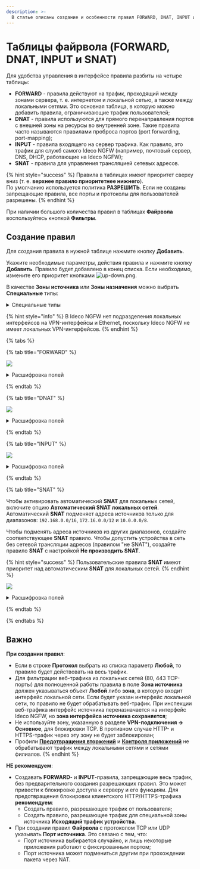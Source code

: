 ```yaml
---
description: >-
  В статье описаны создание и особенности правил FORWARD, DNAT, INPUT и SNAT в Файрволе Ideco NGFW.
---
```

# Таблицы файрвола (FORWARD, DNAT, INPUT и SNAT)

Для удобства управления в интерфейсе правила разбиты на четыре таблицы:

* **FORWARD** - правила действуют на трафик, проходящий между зонами сервера, т. е. интернетом и локальной сетью, а также между локальными сетями. Это основная таблица, в которую можно добавить правила, ограничивающие трафик пользователей;
* **DNAT** - правила используются для прямого перенаправления портов с внешней зоны на ресурсы во внутренней зоне. Такие правила часто называются правилами проброса портов (port forwarding, port-mapping);
* **INPUT** - правила входящего на сервер трафика. Как правило, это трафик для служб самого Ideco NGFW (например, почтовый сервер, DNS, DHCP, работающие на Ideco NGFW);
* **SNAT** - правила для управления трансляцией сетевых адресов.

{% hint style="success" %}
Правила в таблицах имеют приоритет сверху вниз (т. е. **верхнее правило приоритетнее нижнего**). \
По умолчанию используется политика **РАЗРЕШИТЬ**. Если не созданы запрещающие правила, все порты и протоколы для пользователей разрешены.
{% endhint %}

При наличии большого количества правил в таблицах **Файрвола** воспользуйтесь кнопкой **Фильтры**.

## Создание правил

Для создания правила в нужной таблице нажмите кнопку **Добавить**.

Укажите необходимые параметры, действия правила и нажмите кнопку **Добавить**. Правило будет добавлено в конец списка. Если необходимо, измените его приоритет кнопками ![up-down.png](/.gitbook/assets/icon-up-down.png).

В качестве **Зоны источника** или **Зоны назначения** можно выбрать **Специальные** типы:

<details>

<summary>Специальные типы</summary>

* **Внешние интерфейсы** - все интерфейсы, используемые для подключения к интернету;  
* **Внешние Ethernet-интерфейсы** - все Ethernet-интерфейсы, используемые для подключения к интернету;
* **Внешние VPN-интерфейсы** - все туннельные интерфейсы для подключения к интернету (Ethernet+PPPoE, Ethernet+PPTP, Ethernet+L2TP);
* **IPsec-интерфейсы** - все IPsec-интерфейсы, используемые для site-to-site-подключений к удаленным офисам;
* **Локальные интерфейсы** - все интерфейсы, используемые для подключения к клиентам в локальной сети;
* **Исходящий трафик устройства** - используется для фильтрации исходящего трафика самого устройства Ideco NGFW; 
* **Клиентский VPN-трафик** - используется для фильтрации трафика, идущего от клиентов, подключившихся к NGFW по VPN;
* **Любой** - не фильтровать трафик по какому-либо типу интерфейса или зоны.

</details>

{% hint style="info" %}
В Ideco NGFW нет подразделения локальных интерфейсов на VPN-интерфейсы и Ethernet, поскольку Ideco NGFW не имеет локальных VPN-интерфейсов.
{% endhint %}

{% tabs %}

{% tab title="FORWARD" %}

![](/.gitbook/assets/firewall19.png)

<details>

<summary>Расшифровка полей</summary>

* **Протокол** - протокол передачи данных (UDP/TCP/ICMP/GRE/ESP/AH, либо **Любой**);
* **Источник**:
  * **Зона источника** - интерфейс или группа интерфейсов, из которых приходит трафик. Можно выбрать отдельные **Сетевые интерфейсы**, [созданные пользователем зоны](/settings/access-rules/aliases.md) или **Специальные типы**;
  * **Инвертировать источник** - позволяет использовать в правиле все объекты, кроме выбранных в строке **Адрес**;
  * **Адрес** - IP-адрес источника трафика (src), проходящего через шлюз. В этом поле могут быть указаны IP-адреса, диапазоны IP-адресов, сети, домены (раздел [**Объекты**](aliases.md)), страны или пользователи и группы (при смене их IP-адресов файрвол автоматически это учтет). Максимальное количество объектов в поле - 200;
  * **Порты источника** - указываются при создании правила с протоколами TCP/UDP. Это может быть отдельный порт, список портов или диапазон портов, определенных в [**Объектах**](aliases.md). **Указывать не рекомендуем**. Максимальное количество объектов в поле - 200;
  * **HIP-профили** - профиль, соответствующий устройству, от которого исходит трафик.
* **Назначение**:
  * **Зона назначения** - интерфейс или группа интерфейсов, в которые входит трафик. Можно выбрать отдельные **Сетевые интерфейсы**, [созданные пользователем зоны](/settings/access-rules/aliases.md) или **Специальные типы**;
  * **Инвертировать назначение** - позволяет использовать в правиле все объекты, кроме выбранных в строке **Адрес**;
  * **Адрес** - в этом поле могут быть указаны IP-адреса, диапазоны IP-адресов, сети, домены (раздел [**Объекты**](aliases.md)), страны или пользователи и группы (при смене их IP-адресов, файрвол автоматически это учтет). Максимальное количество объектов в поле - 200;
  * **Порты назначения** - указываются при создании правила с протоколами TCP/UDP. Это может быть отдельный порт, список портов или диапазон портов, определенных в [**Объектах**](aliases.md). Максимальное количество объектов в поле - 200.
* **Действия**:
  * **Запретить** - запрещает трафик;
  * **Разрешить** - разрешает трафик или направляет его в модули фильтрации трафика.
* **Профили безопасности**:
  * **Контроль приложений** - выберите профиль [**Контроля приложений**](/settings/security-profiles/application-control/README.md), которым требуется фильтровать трафик;
  * **Предотвращение вторжений** - выберите профиль системы [**Предотвращения вторжений**](/settings/security-profiles/README.md), которым требуется фильтровать трафик.
* **Дополнительно**:
  * **Включить правило** - включите правило. По умолчанию правило выключено;
  * **Время действия** - время действия правила. Указываются временные промежутки (например, **рабочее время**), которые определяются в [**Объектах**](aliases.md);
  * **Комментарий** - произвольный текст, поясняющий цель действия правила. Значение не должно быть длиннее 255 символов.

</details>

{% endtab %}

{% tab title="DNAT" %}

![](/.gitbook/assets/firewall20.png)

<details>

<summary>Расшифровка полей</summary>

* **Протокол** - протокол передачи данных (UDP/TCP/ICMP/GRE/ESP/AH, либо **Любой**).
* **Источник**:
  * **Зона источника** - интерфейс или группа интерфейсов, из которых приходит трафик. Можно выбрать отдельные **Сетевые интерфейсы**, [созданные пользователем зоны](/settings/access-rules/aliases.md) или **Специальные типы**;
  * **Инвертировать источник** - позволяет использовать в правиле все объекты, кроме выбранных в строке **Адрес**;
  * **Адрес** - IP-адрес источника трафика (src), проходящего через шлюз. В этом поле могут быть указаны IP-адреса, диапазоны IP-адресов, сети, домены (раздел [**Объекты**](aliases.md)), страны или пользователи и группы (при смене их IP-адресов файрвол автоматически это учтет). Максимальное количество объектов в поле - 200;
  * **Порты источника** - указываются при создании правила с протоколами TCP/UDP. Это может быть отдельный порт, список портов или диапазон портов, определенных в [**Объектах**](aliases.md). **Указывать не рекомендуем**. Максимальное количество объектов в поле - 200.
* **Назначение**:
  * **Инвертировать назначение** - позволяет использовать в правиле все объекты, кроме выбранных в строке **Адрес**;
  * **Адрес** - в этом поле могут быть указаны IP-адреса, диапазоны IP-адресов, сети, домены (раздел [**Объекты**](aliases.md)), страны или пользователи и группы (при смене их IP-адресов, файрвол автоматически это учтет). Максимальное количество объектов в поле - 200;
  * **Порты назначения** - указываются при создании правила с протоколами TCP/UDP. Это может быть отдельный порт, список портов или диапазон портов, определенных в [**Объектах**](aliases.md). Максимальное количество объектов в поле - 200;
  * **Сменить IP-адрес назначения** - при указании диапазона адресов пакет будет перенаправлен на любой из них;
  * **Сменить порт назначения** - при указании диапазона портов пакет будет перенаправлен в порт с тем же номером, на который он пришел, если этот порт попадает в указанный диапазон.
* **Действия**:
  * **DNAT** - транслирует адреса назначения, перенаправляя входящий трафик. В поле **Сменить IP-адрес назначения** укажите один IP-адрес или диапазон (при указании диапазона IP-адресов пакет будет перенаправлен на любой из них). Если при создании правила были указаны протоколы TCP или UDP, то появится поле **Сменить порт назначения**. Укажите порт, на который будет перенаправлен трафик;
  * **Не производить DNAT** - отменяет действие **DNAT** для трафика, удовлетворяющего критериям правила.
* **Дополнительно**:
  * **Включить правило** - включите правило. По умолчанию правило выключено;
  * **Время действия** - время действия правила. Указываются временные промежутки (например, **рабочее время**), которые определяются в [**Объектах**](aliases.md);
  * **Комментарий** - произвольный текст, поясняющий цель действия правила. Значение не должно быть длиннее 255 символов.

</details>

{% endtab %}

{% tab title="INPUT" %}

![](/.gitbook/assets/firewall21.png)

<details>

<summary>Расшифровка полей</summary>

* **Протокол** - протокол передачи данных (UDP/TCP/ICMP/GRE/ESP/AH, либо **Любой**).
* **Источник**:
  * **Зона источника** - интерфейс или группа интерфейсов, из которых приходит трафик. Можно выбрать отдельные **Сетевые интерфейсы**, [созданные пользователем зоны](/settings/access-rules/aliases.md) или **Специальные типы**;
  * **Инвертировать источник** - позволяет использовать в правиле все объекты, кроме выбранных в строке **Адрес**;
  * **Адрес** - IP-адрес источника трафика (src), проходящего через шлюз. В этом поле могут быть указаны IP-адреса, диапазоны IP-адресов, сети, домены (раздел [**Объекты**](aliases.md)), страны или пользователи и группы (при смене их IP-адресов файрвол автоматически это учтет). Максимальное количество объектов в поле - 200;
  * **Порты источника** - указываются при создании правила с протоколами TCP/UDP. Это может быть отдельный порт, список портов или диапазон портов, определенных в [**Объектах**](aliases.md). **Указывать не рекомендуем**. Максимальное количество объектов в поле - 200.
* **Назначение**:
  * **Инвертировать назначение** - позволяет использовать в правиле все объекты, кроме выбранных в строке **Адрес**;
  * **Адрес** - в этом поле могут быть указаны IP-адреса, диапазоны IP-адресов, сети, домены (раздел [**Объекты**](aliases.md)), страны или пользователи и группы (при смене их IP-адресов, файрвол автоматически это учтет). Максимальное количество объектов в поле - 200;
  * **Порт назначения** - указывается при создании правила с протоколами TCP/UDP. Это может быть отдельный порт, список портов или диапазон портов, определенных в [**Объектах**](aliases.md). Максимальное количество объектов в поле - 200.
* **Действия**:
  * **Запретить** - запрещает трафик;
  * **Разрешить** - разрешает трафик или направляет его в модули фильтрации трафика.
* **Профили безопасности**:
  * **Контроль приложений** - выберите профиль [**Контроля приложений**](/settings/security-profiles/application-control/README.md), которым требуется фильтровать трафик;
  * **Предотвращение вторжений** - выберите профиль системы [**Предотвращения вторжений**](/settings/security-profiles/README.md), которым требуется фильтровать трафик.
* **Дополнительно**:
  * **Включить правило** - включите правило. По умолчанию правило выключено;
  * **Время действия** - время действия правила. Указываются временные промежутки (например, **рабочее время**), которые определяются в [**Объектах**](aliases.md);
  * **Комментарий** - произвольный текст, поясняющий цель действия правила. Значение не должно быть длиннее 255 символов.

</details>

{% endtab %}

{% tab title="SNAT" %}

Чтобы активировать автоматический **SNAT** для локальных сетей, включите опцию **Автоматический SNAT локальных сетей**. Автоматический **SNAT** подменяет адреса источников только для диапазонов: `192.168.0.0/16`, `172.16.0.0/12` и `10.0.0.0/8`.

Чтобы подменять адреса источников из других диапазонов, создайте соответствующее **SNAT** правило. Чтобы допустить устройства в сеть без сетевой трансляции адресов (правилом "не SNAT"), создайте правило **SNAT** с настройкой **Не производить SNAT**.

{% hint style="success" %}
Пользовательские правила **SNAT** имеют приоритет над автоматическим **SNAT** для локальных сетей.
{% endhint %}

![](/.gitbook/assets/firewall22.png)

<details>

<summary>Расшифровка полей</summary>

* **Протокол** - протокол передачи данных (UDP/TCP/ICMP/GRE/ESP/AH, либо **Любой**);
* **Источник**:
  * **Инвертировать источник** - позволяет использовать в правиле все объекты, кроме выбранных в строке **Адрес**;
  * **Адрес** - IP-адрес источника трафика (src), проходящего через шлюз. В этом поле могут быть указаны IP-адреса, диапазоны IP-адресов, сети, домены (раздел [**Объекты**](aliases.md)), страны или пользователи и группы (при смене их IP-адресов файрвол автоматически это учтет). Максимальное количество объектов в поле - 200;
  * **Порты источника** - указываются при создании правила с протоколами TCP/UDP. Это может быть отдельный порт, список портов или диапазон портов, определенных в [**Объектах**](aliases.md). **Указывать не рекомендуем**. Максимальное количество объектов в поле - 200;
  * **Сменить IP-адрес источника** - заполняется, только если на сетевом интерфейсе несколько IP-адресов и необходим **SNAT** от конкретного IP-адреса. Можно указать IP-адрес или диапазон IP-адресов, например, 192.168.10.2-192.168.10.15.
* **Назначение**:
  * **Зона назначения** - интерфейс или группа интерфейсов, в которые входит трафик. Можно выбрать отдельные **Сетевые интерфейсы**, [созданные пользователем зоны](/settings/access-rules/aliases.md) или **Специальные типы**;
* **Инвертировать назначение** - позволяет использовать в правиле все объекты, кроме выбранных в строке **Адрес**;
* **Адрес** - в этом поле могут быть указаны IP-адреса, диапазоны IP-адресов, сети, домены (раздел [**Объекты**](aliases.md)), страны или пользователи и группы (при смене их IP-адресов, файрвол автоматически это учтет). Максимальное количество объектов в поле - 200;
* **Порты назначения** - указываются при создании правила с протоколами TCP/UDP. Это может быть отдельный порт, список портов или диапазон портов, определенных в [**Объектах**](aliases.md). Максимальное количество объектов в поле - 200.
* **Действия**:
  * **SNAT** - транслирует адреса источника;
  * **Не производить SNAT** - отменяет действие **SNAT** для трафика, удовлетворяющего критериям правила.
* **Дополнительно**:
  * **Включить правило** - включите правило. По умолчанию правило выключено;
  * **Время действия** - время действия правила. Указываются временные промежутки (например, **рабочее время**), которые определяются в [**Объектах**](aliases.md);
  * **Комментарий** - произвольный текст, поясняющий цель действия правила. Значение не должно быть длиннее 255 символов.

</details>

{% endtab %}

{% endtabs %}

## Важно

**При создании правил**:

* Если в строке **Протокол** выбрать из списка параметр **Любой**, то правило будет действовать на весь трафик.
* Для фильтрации веб-трафика из локальных сетей (80, 443 TCP-порты) для полноценной работы правила в поле **Зона источника** должен указываться объект **Любой** либо **зона**, в которую входит интерфейс локальной сети. Если будет указан интерфейс локальной сети, то правило не будет обрабатывать веб-трафик. При инспекции веб-трафика интерфейс источника переназначается на интерфейс Ideco NGFW, но **зона интерфейса источника сохраняется**;
* Не используйте зону, указанную в разделе **VPN-подключения -> Основное**, для блокировки TCP. В противном случае HTTP- и HTTPS-трафик через эту зону не будет заблокирован;
* Профили [**Предотвращения вторжений**](/settings/security-profiles/ips-profiles/README.md) и [**Контроля приложений**](/settings/security-profiles/application-control/README.md) не обрабатывают трафик между локальными сетями и сетями филиалов.
{% endhint %}

**НЕ рекомендуем**:

* Создавать **FORWARD**- и **INPUT**-правила, запрещающие весь трафик, без предварительного создания разрешающих правил. Это может привести к блокировке доступа к серверу и его функциям. Для предотвращения блокировки клиентского HTTP/HTTPS-трафика **рекомендуем**:
  * Создать правило, разрешающее трафик от пользователя;
  * Создать правило, разрешающее трафик для специальной зоны источника **Исходящий трафик устройства**.
* При создании правил **Файрвола** с протоколом TCP или UDP указывать **Порт источника**. Это связано с тем, что:
  * Порт источника выбирается случайно, и лишь некоторые приложения работают с фиксированным портом;
  * Порт источника может подмениться другим при прохождении пакета через NAT.